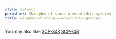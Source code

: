 ```yaml
---
style: default
permalink: Xkingdom-of-stone-a-monolithic-species
title: kingdom-of-stone-a-monolithic-species
---
```

You may also like:
[SCP-348](http://scp-wiki.net/scp-348)
[SCP-748](http://scp-wiki.net/scp-748)